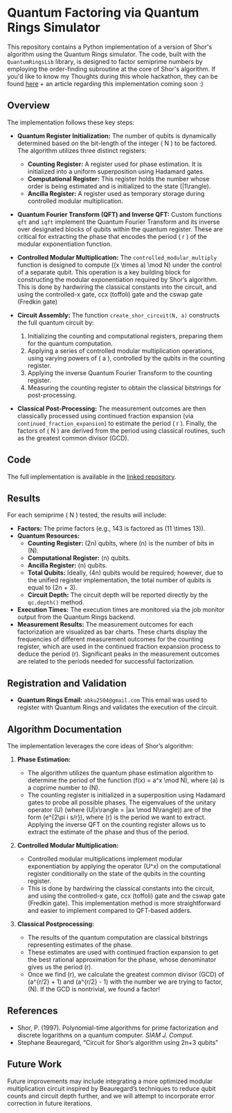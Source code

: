 # Quantum Factoring via Quantum Rings Simulator

This repository contains a Python implementation of a version of Shor's algorithm using the Quantum Rings simulator. The code, built with the `QuantumRingsLib` library, is designed to factor semiprime numbers by employing the order-finding subroutine at the core of Shor's algorithm. If you'd like to know my Thoughts during this whole hackathon, they can be found [here](https://github.com/MajorTimberWolf/quantum-rings-iquhack/blob/main/THOUGHTS.MD) + an article regarding this implementation coming soon :)

## Overview

The implementation follows these key steps:

- **Quantum Register Initialization:**
  The number of qubits is dynamically determined based on the bit-length of the integer \( N \) to be factored. The algorithm utilizes three distinct registers:
    - **Counting Register:**  A register used for phase estimation. It is initialized into a uniform superposition using Hadamard gates.
    - **Computational Register:** This register holds the number whose order is being estimated and is initialized to the state \(|1\rangle\).
    - **Ancilla Register:**  A register used as temporary storage during controlled modular multiplication.

- **Quantum Fourier Transform (QFT) and Inverse QFT:**
  Custom functions `qft` and `iqft` implement the Quantum Fourier Transform and its inverse over designated blocks of qubits within the quantum register. These are critical for extracting the phase that encodes the period \( r \) of the modular exponentiation function.

- **Controlled Modular Multiplication:**
  The `controlled_modular_multiply` function is designed to compute \((x \times a) \mod N\) under the control of a separate qubit. This operation is a key building block for constructing the modular exponentiation required by Shor’s algorithm. This is done by hardwiring the classical constants into the circuit, and using the controlled-x gate, ccx (toffoli) gate and the cswap gate (Fredkin gate)
  
- **Circuit Assembly:**
  The function `create_shor_circuit(N, a)` constructs the full quantum circuit by:
  1.  Initializing the counting and computational registers, preparing them for the quantum computation.
  2.  Applying a series of controlled modular multiplication operations, using varying powers of \( a \), controlled by the qubits in the counting register.
  3.  Applying the inverse Quantum Fourier Transform to the counting register.
  4.  Measuring the counting register to obtain the classical bitstrings for post-processing.

- **Classical Post-Processing:**
  The measurement outcomes are then classically processed using continued fraction expansion (via `continued_fraction_expansion`) to estimate the period \( r \). Finally, the factors of \( N \) are derived from the period using classical routines, such as the greatest common divisor (GCD).

## Code

The full implementation is available in the [linked repository](https://github.com/MajorTimberWolf/quantum-rings-iquhack).

## Results

For each semiprime ( N ) tested, the results will include:

- **Factors:** The prime factors (e.g., 143 is factored as \(11 \times 13\)).
- **Quantum Resources:**
    - **Counting Register:**  \(2n\) qubits, where \(n\) is the number of bits in \(N\).
    - **Computational Register:**  \(n\) qubits.
    - **Ancilla Register:** \(n\) qubits.
    - **Total Qubits:**  Ideally, \(4n\) qubits would be required; however, due to the unified register implementation, the total number of qubits is equal to \(2n + 3\).
    - **Circuit Depth:** The circuit depth will be reported directly by the `qc.depth()` method.
-   **Execution Times:** The execution times are monitored via the job monitor output from the Quantum Rings backend.
-   **Measurement Results:** The measurement outcomes for each factorization are visualized as bar charts. These charts display the frequencies of different measurement outcomes for the counting register, which are used in the continued fraction expansion process to deduce the period \(r\).  Significant peaks in the measurement outcomes are related to the periods needed for successful factorization.

## Registration and Validation

-   **Quantum Rings Email:** `abku2504@gmail.com`
This email was used to register with Quantum Rings and validates the execution of the circuit.

## Algorithm Documentation

The implementation leverages the core ideas of Shor’s algorithm:

1.  **Phase Estimation:**
    *   The algorithm utilizes the quantum phase estimation algorithm to determine the period of the function \(f(x) = a^x \mod N\), where \(a\) is a coprime number to \(N\).
    *   The counting register is initialized in a superposition using Hadamard gates to probe all possible phases. The eigenvalues of the unitary operator \(U\) (where \(U|x\rangle = |ax \mod N\rangle\)) are of the form \(e^{2\pi i s/r}\), where \(r\) is the period we want to extract.  Applying the inverse QFT on the counting register allows us to extract the estimate of the phase and thus of the period.

2.  **Controlled Modular Multiplication:**
    *   Controlled modular multiplications implement modular exponentiation by applying the operator \(U^x\) on the computational register conditionally on the state of the qubits in the counting register.
    *   This is done by hardwiring the classical constants into the circuit, and using the controlled-x gate, ccx (toffoli) gate and the cswap gate (Fredkin gate). This implementation method is more straightforward and easier to implement compared to QFT-based adders.

3.  **Classical Postprocessing:**
    *   The results of the quantum computation are classical bitstrings representing estimates of the phase.
    *   These estimates are used with continued fraction expansion to get the best rational approximation for the phase, whose denominator gives us the period \(r\).
    *    Once we find \(r\), we calculate the greatest common divisor (GCD) of  \(a^{r/2} + 1\) and \(a^{r/2} - 1\) with the number we are trying to factor, \(N\). If the GCD is nontrivial, we found a factor!

## References

-   Shor, P. (1997). Polynomial-time algorithms for prime factorization and discrete logarithms on a quantum computer. *SIAM J. Comput.*
-   Stephane Beauregard, “Circuit for Shor’s algorithm using 2n+3 qubits”  

## Future Work

Future improvements may include integrating a more optimized modular multiplication circuit inspired by Beauregard’s techniques to reduce qubit counts and circuit depth further, and we will attempt to incorporate error correction in future iterations.
